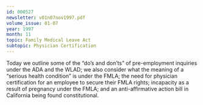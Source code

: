 ```yaml
---
id: 000527
newsletter: v01n07nov1997.pdf
volume_issue: 01-07
year: 1997
month: 11
topic: Family Medical Leave Act
subtopic: Physician Certification
---
```


Today we outline some of the “do’s and don’ts” of pre-employment inquiries under the ADA and the WLAD; we also consider what the meaning of a “serious health condition” is under the FMLA; the need for physician certification for an employee to secure their FMLA rights; incapacity as a result of pregnancy under the FMLA; and an anti-affirmative action bill in California being found constitutional.